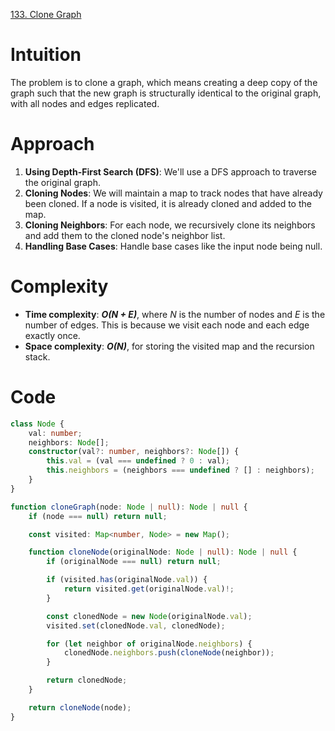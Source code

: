 [133. Clone Graph](https://leetcode.com/problems/clone-graph/)

# Intuition
The problem is to clone a graph, which means creating a deep copy of the graph such that the new graph is structurally identical to the original graph, with all nodes and edges replicated.

# Approach
1. **Using Depth-First Search (DFS)**: We'll use a DFS approach to traverse the original graph.
2. **Cloning Nodes**: We will maintain a map to track nodes that have already been cloned. If a node is visited, it is already cloned and added to the map.
3. **Cloning Neighbors**: For each node, we recursively clone its neighbors and add them to the cloned node's neighbor list.
4. **Handling Base Cases**: Handle base cases like the input node being null.

# Complexity
- **Time complexity**: ***O(N + E)***, where *N* is the number of nodes and *E* is the number of edges. This is because we visit each node and each edge exactly once.
- **Space complexity**: ***O(N)***, for storing the visited map and the recursion stack.

# Code
```typescript
class Node {
    val: number;
    neighbors: Node[];
    constructor(val?: number, neighbors?: Node[]) {
        this.val = (val === undefined ? 0 : val);
        this.neighbors = (neighbors === undefined ? [] : neighbors);
    }
}

function cloneGraph(node: Node | null): Node | null {
    if (node === null) return null;

    const visited: Map<number, Node> = new Map();

    function cloneNode(originalNode: Node | null): Node | null {
        if (originalNode === null) return null;

        if (visited.has(originalNode.val)) {
            return visited.get(originalNode.val)!;
        }

        const clonedNode = new Node(originalNode.val);
        visited.set(clonedNode.val, clonedNode);

        for (let neighbor of originalNode.neighbors) {
            clonedNode.neighbors.push(cloneNode(neighbor));
        }

        return clonedNode;
    }

    return cloneNode(node);
}
```